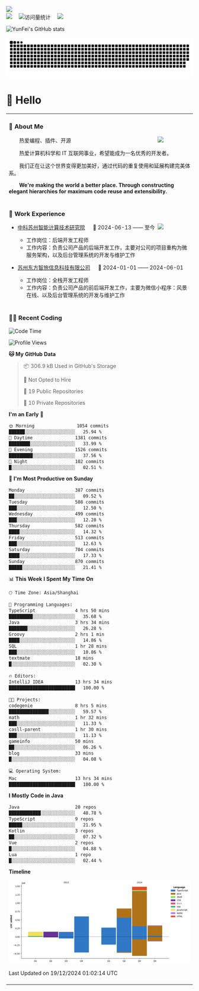   <!-- dynamic typing effect 动态打字效果 -->
  <div>
    <a href="http://yunfei.plus">
      <img src="https://readme-typing-svg.demolab.com?font=Fira+Code&pause=1000&width=435&lines=console.log(%22Hello%2C%20World%22);祝您今天愉快!&center=true&size=27" />
    </a>
  </div>

  <div>
    <a href="http://yunfei.plus/"><img src="https://img.shields.io/badge/Website-博客-8c36db" /></a>&emsp;
    <!-- visitor -->
    <img src="https://komarev.com/ghpvc/?username=yunfeidog&label=Views&color=orange&style=flat" alt="访问量统计" />&emsp;
    <!-- wakatime -->    
    <a href="https://wakatime.com/@yunfeidog"><img src="https://wakatime.com/badge/user/42d0678c-368b-448b-9a77-5d21c5b55352.svg" /></a>
  </div>

![YunFei's GitHub stats](https://github-readme-stats.vercel.app/api?username=yunfeidog)

![snake](./dist/github-contribution-grid-snake.svg)

#  🙋 Hello

<table>


<tr><td>

### 🤺 About Me

<img align="right" width="88" src="https://cdn.jsdelivr.net/gh/yunfeidog/yunfeidog/assets/images/jobs.png" />

<p>&emsp;&emsp;热爱编程、插件、开源</p>
<p>&emsp;&emsp;热爱计算机科学和 IT 互联网事业，希望能成为一名优秀的开发者。</p>
<p>&emsp;&emsp;我们正在让这个世界变得更加美好，通过代码的重复使用和延展构建完美体系。</p>
<p>&emsp;&emsp;<strong>We're making the world a better place. Through constructing elegant hierarchies for maximum code reuse and extensibility.</strong></p>

</td></tr> 

<tr><td>

### 🏢 Work Experience

<img align="right" width="88" src="https://cdn.jsdelivr.net/gh/yunfeidog/yunfeidog/assets/images/yuanze.png" />

- [中科苏州智能计算技术研究院](http://iict.ac.cn/sy) &emsp; 📌 2024-06-13 —— 至今

  - 工作岗位：后端开发工程师
  - 工作内容：负责公司产品的后端开发工作，主要对公司的项目重构为微服务架构，以及后台管理系统的开发与维护工作

- [苏州东方智旅信息科技有限公司](http://www.leyoobao.com/) &emsp; 📌 2024-01-01 —— 2024-06-01

    - 工作岗位：全栈开发工程师
    - 工作内容：负责公司产品的前后端开发工作，主要为微信小程序：风景在线、以及后台管理系统的开发与维护工作


</td></tr>

<tr><td>

### 👩‍💻 Recent Coding
<!--START_SECTION:waka-->
![Code Time](http://img.shields.io/badge/Code%20Time-2%2C192%20hrs%2019%20mins-blue)

![Profile Views](http://img.shields.io/badge/Profile%20Views-54-blue)

**🐱 My GitHub Data** 

> 📦 306.9 kB Used in GitHub's Storage 
 > 
> 🚫 Not Opted to Hire
 > 
> 📜 19 Public Repositories 
 > 
> 🔑 10 Private Repositories 
 > 
**I'm an Early 🐤** 

```text
🌞 Morning                1054 commits        ██████░░░░░░░░░░░░░░░░░░░   25.94 % 
🌆 Daytime                1381 commits        ████████░░░░░░░░░░░░░░░░░   33.99 % 
🌃 Evening                1526 commits        █████████░░░░░░░░░░░░░░░░   37.56 % 
🌙 Night                  102 commits         █░░░░░░░░░░░░░░░░░░░░░░░░   02.51 % 
```
📅 **I'm Most Productive on Sunday** 

```text
Monday                   387 commits         ██░░░░░░░░░░░░░░░░░░░░░░░   09.52 % 
Tuesday                  508 commits         ███░░░░░░░░░░░░░░░░░░░░░░   12.50 % 
Wednesday                499 commits         ███░░░░░░░░░░░░░░░░░░░░░░   12.28 % 
Thursday                 582 commits         ████░░░░░░░░░░░░░░░░░░░░░   14.32 % 
Friday                   513 commits         ███░░░░░░░░░░░░░░░░░░░░░░   12.63 % 
Saturday                 704 commits         ████░░░░░░░░░░░░░░░░░░░░░   17.33 % 
Sunday                   870 commits         █████░░░░░░░░░░░░░░░░░░░░   21.41 % 
```


📊 **This Week I Spent My Time On** 

```text
🕑︎ Time Zone: Asia/Shanghai

💬 Programming Languages: 
TypeScript               4 hrs 50 mins       █████████░░░░░░░░░░░░░░░░   35.68 % 
Java                     3 hrs 34 mins       ███████░░░░░░░░░░░░░░░░░░   26.28 % 
Groovy                   2 hrs 1 min         ████░░░░░░░░░░░░░░░░░░░░░   14.86 % 
SQL                      1 hr 28 mins        ███░░░░░░░░░░░░░░░░░░░░░░   10.86 % 
textmate                 18 mins             █░░░░░░░░░░░░░░░░░░░░░░░░   02.30 % 

🔥 Editors: 
IntelliJ IDEA            13 hrs 34 mins      █████████████████████████   100.00 % 

🐱‍💻 Projects: 
codegenie                8 hrs 5 mins        ███████████████░░░░░░░░░░   59.57 % 
math                     1 hr 32 mins        ███░░░░░░░░░░░░░░░░░░░░░░   11.33 % 
casll-parent             1 hr 30 mins        ███░░░░░░░░░░░░░░░░░░░░░░   11.13 % 
gameinfo                 50 mins             ██░░░░░░░░░░░░░░░░░░░░░░░   06.26 % 
blog                     33 mins             █░░░░░░░░░░░░░░░░░░░░░░░░   04.08 % 

💻 Operating System: 
Mac                      13 hrs 34 mins      █████████████████████████   100.00 % 
```

**I Mostly Code in Java** 

```text
Java                     20 repos            ████████████░░░░░░░░░░░░░   48.78 % 
TypeScript               9 repos             █████░░░░░░░░░░░░░░░░░░░░   21.95 % 
Kotlin                   3 repos             ██░░░░░░░░░░░░░░░░░░░░░░░   07.32 % 
Vue                      2 repos             █░░░░░░░░░░░░░░░░░░░░░░░░   04.88 % 
Lua                      1 repo              █░░░░░░░░░░░░░░░░░░░░░░░░   02.44 % 
```



**Timeline**

![Lines of Code chart](https://raw.githubusercontent.com/yunfeidog/yunfeidog/main/assets/bar_graph.png)


 Last Updated on 19/12/2024 01:02:14 UTC
<!--END_SECTION:waka-->

</td></tr>




<tr><td>

